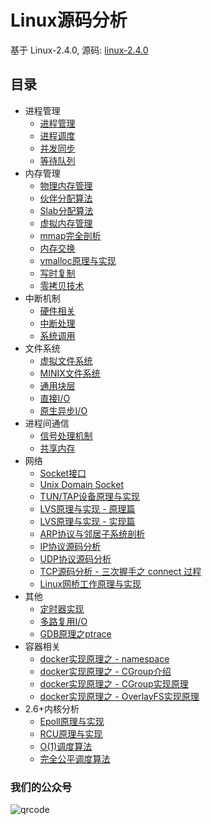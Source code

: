 # Linux源码分析
基于 Linux-2.4.0, 源码: [linux-2.4.0](https://github.com/liexusong/linux-2.4.0)

## 目录

* 进程管理
    * [进程管理](https://github.com/liexusong/linux-source-code-analyze/blob/master/process-management.md)
    * [进程调度](https://github.com/liexusong/linux-source-code-analyze/blob/master/process-schedule.md)
    * [并发同步](https://github.com/liexusong/linux-source-code-analyze/blob/master/concurrency-synchronize.md)
    * [等待队列](https://github.com/liexusong/linux-source-code-analyze/blob/master/waitqueue.md)
* 内存管理
    * [物理内存管理](https://github.com/liexusong/linux-source-code-analyze/blob/master/physical-memory-managemen.md)
    * [伙伴分配算法](https://github.com/liexusong/linux-source-code-analyze/blob/master/physical-memory-buddy-system.md)
    * [Slab分配算法](https://github.com/liexusong/linux-source-code-analyze/blob/master/physical-memory-slab-algorithm.md)
    * [虚拟内存管理](https://github.com/liexusong/linux-source-code-analyze/blob/master/virtual_memory_address_manager.md)
    * [mmap完全剖析](https://github.com/liexusong/linux-source-code-analyze/blob/master/memory_mmap.md)
    * [内存交换](https://github.com/liexusong/linux-source-code-analyze/blob/master/memory_swap.md)
    * [vmalloc原理与实现](https://github.com/liexusong/linux-source-code-analyze/blob/master/vmalloc-memory-implements.md)
    * [写时复制](https://github.com/liexusong/linux-source-code-analyze/blob/master/copy-on-write.md)
    * [零拷贝技术](https://github.com/liexusong/linux-source-code-analyze/blob/master/zero-copy.md)
* 中断机制
    * [硬件相关](https://github.com/liexusong/linux-source-code-analyze/blob/master/interrupt_hardware.md)
    * [中断处理](https://github.com/liexusong/linux-source-code-analyze/blob/master/interrupt_softward.md)
    * [系统调用](https://github.com/liexusong/linux-source-code-analyze/blob/master/syscall.md)
* 文件系统
    * [虚拟文件系统](https://github.com/liexusong/linux-source-code-analyze/blob/master/virtual_file_system.md)
    * [MINIX文件系统](https://github.com/liexusong/linux-source-code-analyze/blob/master/minix_file_system.md)
    * [通用块层](https://github.com/liexusong/linux-source-code-analyze/blob/master/filesystem-generic-block-layer.md)
    * [直接I/O](https://github.com/liexusong/linux-source-code-analyze/blob/master/direct-io.md)
    * [原生异步I/O](https://github.com/liexusong/linux-source-code-analyze/blob/master/native-aio.md)
* 进程间通信
    * [信号处理机制](https://github.com/liexusong/linux-source-code-analyze/blob/master/signal.md)
    * [共享内存](https://github.com/liexusong/linux-source-code-analyze/blob/master/ipc-shm.md)
* 网络
    * [Socket接口](https://github.com/liexusong/linux-source-code-analyze/blob/master/socket_interface.md)
    * [Unix Domain Socket](https://github.com/liexusong/linux-source-code-analyze/blob/master/unix-domain-sockets.md)
    * [TUN/TAP设备原理与实现](https://github.com/liexusong/linux-source-code-analyze/blob/master/tun-tap-principle.md)
    * [LVS原理与实现 - 原理篇](https://github.com/liexusong/linux-source-code-analyze/blob/master/lvs-principle-and-source-analysis-part1.md)
    * [LVS原理与实现 - 实现篇](https://github.com/liexusong/linux-source-code-analyze/blob/master/lvs-principle-and-source-analysis-part2.md)
    * [ARP协议与邻居子系统剖析](https://github.com/liexusong/linux-source-code-analyze/blob/master/arp-neighbour.md)
    * [IP协议源码分析](https://github.com/liexusong/linux-source-code-analyze/blob/master/ip-source-code.md)
    * [UDP协议源码分析](https://github.com/liexusong/linux-source-code-analyze/blob/master/udp-source-code.md)
    * [TCP源码分析 - 三次握手之 connect 过程](https://github.com/liexusong/linux-source-code-analyze/blob/master/tcp-three-way-handshake-connect.md)
    * [Linux网桥工作原理与实现](https://github.com/liexusong/linux-source-code-analyze/blob/master/net_bridge.md)
* 其他
    * [定时器实现](https://github.com/liexusong/linux-source-code-analyze/blob/master/kernel-timer.md)
    * [多路复用I/O](https://github.com/liexusong/linux-source-code-analyze/blob/master/multiplexing-io.md)
    * [GDB原理之ptrace](https://github.com/liexusong/linux-source-code-analyze/blob/master/ptrace.md)
* 容器相关
    * [docker实现原理之 - namespace](https://github.com/liexusong/linux-source-code-analyze/blob/master/namespace.md)
    * [docker实现原理之 - CGroup介绍](https://github.com/liexusong/linux-source-code-analyze/blob/master/cgroup.md)
    * [docker实现原理之 - CGroup实现原理](https://github.com/liexusong/linux-source-code-analyze/blob/master/cgroup-principle.md)
    * [docker实现原理之 - OverlayFS实现原理](https://github.com/liexusong/linux-source-code-analyze/blob/master/overlayfs.md)
* 2.6+内核分析
    * [Epoll原理与实现](https://github.com/liexusong/linux-source-code-analyze/blob/master/epoll-principle.md)
    * [RCU原理与实现](https://github.com/liexusong/linux-source-code-analyze/blob/master/rcu.md)
    * [O(1)调度算法](https://github.com/liexusong/linux-source-code-analyze/blob/master/process-schedule-o1.md)
    * [完全公平调度算法](https://github.com/liexusong/linux-source-code-analyze/blob/master/cfs-scheduler.md)


### 我们的公众号

![qrcode](https://raw.githubusercontent.com/liexusong/linux-source-code-analyze/master/images/qrcode_linux_naxieshi.jpg)
